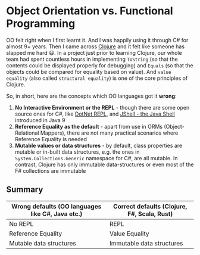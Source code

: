 # Object Orientation vs. Functional Programming

OO felt right when I first learnt it. And I was happily using it through C# for almost 9+ years. Then I came across [Clojure](https://clojure.org/) and it felt like someone has slapped me hard 😃. In a project just prior to learning Clojure, our whole team had spent countless hours in implementing `ToString` (so that the contents could be displayed properly for debugging) and `Equals` (so that the objects could be compared for equality based on value). And `value equality` (also called `structural equality`) is one of the core principles of Clojure.

So, in short, here are the concepts which OO languages got it **wrong**:

1. **No Interactive Environment or the REPL** - though there are some open source ones for C#, like [DotNet REPL](https://github.com/jonsequitur/dotnet-repl), and [JShell - the Java Shell](https://openjdk.org/jeps/222) introduced in Java 9
2. **Reference Equality as the default** - apart from use in ORMs (Object-Relational Mappers), there are not many practical scenarios where Reference Equality is needed
3. **Mutable values or data structures** - by default, class properties are mutable or in-built data structures, e.g. the ones in `System.Collections.Generic` namespace for C#, are all mutable. In contrast, Clojure has only immutable data-structures or even most of the F# collections are immutable
   
## Summary

| Wrong defaults (OO languages like C#, Java etc.) | Correct defaults (Clojure, F#, Scala, Rust) |
|--------------------------------------------------|---------------------------------------------|
| No REPL | REPL |
| Reference Equality | Value Equality |
| Mutable data structures | Immutable data structures |
